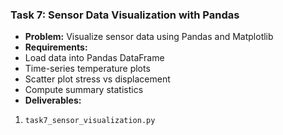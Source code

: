 ### **Task 7: Sensor Data Visualization with Pandas**
- **Problem:** Visualize sensor data using Pandas and Matplotlib
- **Requirements:** 
- Load data into Pandas DataFrame
- Time-series temperature plots
- Scatter plot stress vs displacement
- Compute summary statistics
- **Deliverables:**
1. `task7_sensor_visualization.py`
